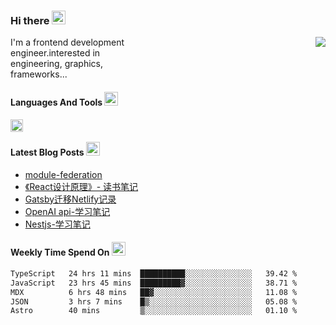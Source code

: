<!--
**zhaohuanyuu/zhaohuanyuu** is a ✨ _special_ ✨ repository because its `README.md` (this file) appears on your GitHub profile.
-->

### Hi there <img src="https://raw.githubusercontent.com/Tarikul-Islam-Anik/Animated-Fluent-Emojis/master/Emojis/Hand%20gestures/Clapping%20Hands.png" alt="Clapping Hands" width="22" height="22" />

<picture>
  <source media="(prefers-color-scheme: dark)" srcset="https://github-readme-stats.vercel.app/api?username=zhaohuanyuu&count_private=true&show_icons=true&theme=city_lights&hide_title=true">
  <img align="right" src="https://github-readme-stats.vercel.app/api?username=zhaohuanyuu&count_private=true&show_icons=true&hide_title=true">
</picture>

<p align="left" style="width:40%">I'm a frontend development engineer.interested in engineering, graphics, frameworks...</p>

#### Languages And Tools <img src="https://raw.githubusercontent.com/Tarikul-Islam-Anik/Animated-Fluent-Emojis/master/Emojis/Activities/Sparkles.png" alt="Sparkles" width="22" height="22" />

<img align="left" height="20" src="https://skillicons.dev/icons?i=js,ts,rust,nodejs,react,solidjs,vue,gatsby,astro,nextjs" />

</br>

#### Latest Blog Posts <img src="https://raw.githubusercontent.com/Tarikul-Islam-Anik/Animated-Fluent-Emojis/master/Emojis/Objects/Card%20File%20Box.png" alt="Card File Box" width="22" height="22" />
<!-- BLOG-POST-LIST:START -->
- [module-federation](https://auu.zone/post/module-federation)
- [《React设计原理》- 读书笔记](https://auu.zone/post/react-design)
- [Gatsby迁移Netlify记录](https://auu.zone/post/cloud-unit)
- [OpenAI api-学习笔记](https://auu.zone/post/openai-note)
- [Nestjs-学习笔记](https://auu.zone/post/nest-basic)
<!-- BLOG-POST-LIST:END -->

#### Weekly Time Spend On <img src="https://raw.githubusercontent.com/Tarikul-Islam-Anik/Animated-Fluent-Emojis/master/Emojis/Objects/Calendar.png" alt="Calendar" width="22" height="22" />
<!--START_SECTION:waka-->

```txt
TypeScript   24 hrs 11 mins  ██████████░░░░░░░░░░░░░░░   39.42 %
JavaScript   23 hrs 45 mins  █████████▓░░░░░░░░░░░░░░░   38.71 %
MDX          6 hrs 48 mins   ██▓░░░░░░░░░░░░░░░░░░░░░░   11.08 %
JSON         3 hrs 7 mins    █▒░░░░░░░░░░░░░░░░░░░░░░░   05.08 %
Astro        40 mins         ▒░░░░░░░░░░░░░░░░░░░░░░░░   01.10 %
```

<!--END_SECTION:waka-->
